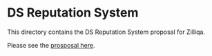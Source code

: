 # DS Reputation System

This directory contains the DS Reputation System proposal for Zilliqa.

Please see the [prosposal here](./proposal.md).
